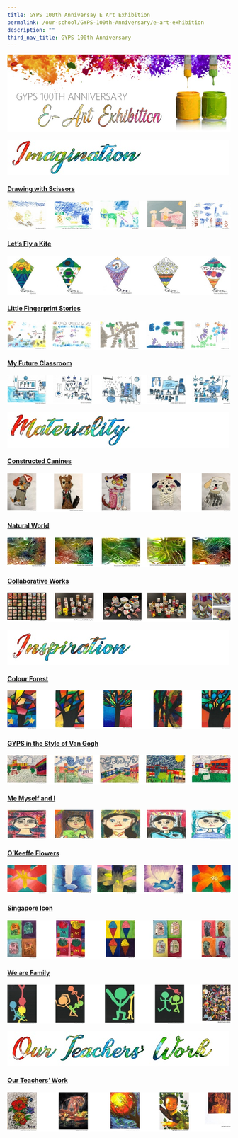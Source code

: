 ```yaml
---
title: GYPS 100th Anniversay E Art Exhibition
permalink: /our-school/GYPS-100th-Anniversary/e-art-exhibition
description: ""
third_nav_title: GYPS 100th Anniversary
---
```

![](/images/e-Art-Exhibition-Banner_b.jpeg)

![](/images/imagination.jpeg)

#### [Drawing with Scissors](https://photos.app.goo.gl/5i2KJrsQDLmhEDuA9 "Drawing with Scissors")

[![](/images/ea1.jpeg)](https://photos.app.goo.gl/5i2KJrsQDLmhEDuA9)

#### [Let’s Fly a Kite](https://photos.app.goo.gl/3JaiuH2uTKAdomoHA "Let’s Fly a Kite")

[![](/images/ea2.jpeg)](https://photos.app.goo.gl/3JaiuH2uTKAdomoHA)

#### [Little Fingerprint Stories](https://photos.app.goo.gl/basYK2FemJTGTp937 "Little Fingerprint Stories")

[![](/images/ea3.jpeg)](https://photos.app.goo.gl/basYK2FemJTGTp937)

#### [My Future Classroom](https://photos.app.goo.gl/8rpTPGaXmoVuWBAXA "My Future Classroom")

[![](/images/ea4.jpeg)](https://photos.app.goo.gl/8rpTPGaXmoVuWBAXA)

![](/images/materiality.jpeg)

#### [Constructed Canines](https://photos.app.goo.gl/fckmokYaZb7NowdD9 "Constructed Canines")

[![](/images/ea5.jpeg)](https://photos.app.goo.gl/fckmokYaZb7NowdD9)

#### [Natural World](https://photos.app.goo.gl/ydEnU7BmHHXEwANS7 "Natural World")

[![](/images/ea6.jpeg)](https://photos.app.goo.gl/ydEnU7BmHHXEwANS7)

#### [Collaborative Works](https://photos.app.goo.gl/zzsshcZpCw69YvfH6 "Collaborative Works")

[![](/images/ea7.jpeg)](https://photos.app.goo.gl/zzsshcZpCw69YvfH6)

![](/images/inspiration.jpeg)

#### [Colour Forest](https://photos.app.goo.gl/voEaW55UfoQE272h9 "Colour Forest")

[![](/images/ea8.jpeg)](https://photos.app.goo.gl/voEaW55UfoQE272h9)

#### [GYPS in the Style of Van Gogh](https://photos.app.goo.gl/2nrMk9Q6xn3u9jUa8 "GYPS in the Style of Van Gogh")

[![](/images/ea9.jpeg)](https://photos.app.goo.gl/2nrMk9Q6xn3u9jUa8)

#### [Me Myself and I](https://photos.app.goo.gl/Xw6VsJzPfX72fwBfA "Me Myself and I")

[![](/images/ea10.jpeg)](https://photos.app.goo.gl/Xw6VsJzPfX72fwBfA)

#### [O’Keeffe Flowers](https://photos.app.goo.gl/s3teSzrEs7vcKEWR6 "O’Keeffe Flowers")

[![](/images/ea11.jpeg)](https://photos.app.goo.gl/s3teSzrEs7vcKEWR6)

#### [Singapore Icon](https://photos.app.goo.gl/niSSAo22oQs5caWn8 "Singapore Icon")

[![](/images/ea12.jpeg)](https://photos.app.goo.gl/niSSAo22oQs5caWn8)

#### [We are Family](https://photos.app.goo.gl/r2WrFchHtNENXyfC9 "We are Family")

[![](/images/ea13.jpeg)](https://photos.app.goo.gl/r2WrFchHtNENXyfC9)

![](/images/teachers.jpeg)

#### [Our Teachers’ Work](https://photos.app.goo.gl/DMgqR54b9biB45iAA "Our Teachers’ Work")

[![](/images/ea14.jpeg)](https://photos.app.goo.gl/DMgqR54b9biB45iAA)